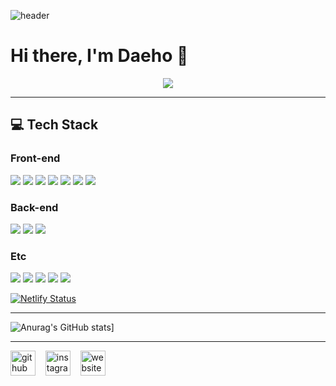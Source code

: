 ![header](https://capsule-render.vercel.app/api?type=wave&color=gradient&height=250&text=Hi&nbsp;there&nbsp;👋&fontSize=90&fontAlignY=35)
# Hi there, I'm Daeho 👋 
  

<div align=center> 
  
  ![](https://komarev.com/ghpvc/?username=ingdaeho&color=green&label=PROFILE+VIEWS)
  
</div>

---

## :computer: Tech Stack
### Front-end 
<img src="https://img.shields.io/badge/JavaScript-F7DF1E?logo=JavaScript&logoColor=black"/> <img src="https://img.shields.io/badge/React-61DAFB?logo=React&logoColor=black"/> <img src="https://img.shields.io/badge/Redux-764ABC?logo=Redux&logoColor=white"/> <img src="https://img.shields.io/badge/styled&#8211;components-DB7093?logo=styled-components&logoColor=white"/> <img src="https://img.shields.io/badge/Sass-CC6699?logo=Sass&logoColor=white"/> <img src="https://img.shields.io/badge/HTML5-E34F26?logo=HTML5&logoColor=white"/> <img src="https://img.shields.io/badge/CSS-1572B6?logo=CSS3&logoColor=white"/>

### Back-end
<img src="https://img.shields.io/badge/Node.js-339933?logo=Node.js&logoColor=white"/> <img src="https://img.shields.io/badge/Express-000000?logo=Express&logoColor=white"/> <img src="https://img.shields.io/badge/MySQL-4479A1?logo=MySQL&logoColor=white"/>

### Etc
<img src="https://img.shields.io/badge/Git-F05032?logo=Git&logoColor=white"/> <img src="https://img.shields.io/badge/GitHub-181717?logo=GitHub&logoColor=white"/> <img src="https://img.shields.io/badge/Notion-000000?logo=Notion&logoColor=white"/>
 <img src="https://img.shields.io/badge/Slack-4A154B?logo=Slack&logoColor=white"/> <img src="https://img.shields.io/badge/Trello-0079BF?logo=Trello&logoColor=white"/> 
 
 [![Netlify Status](https://api.netlify.com/api/v1/badges/37b85e11-99bf-4f0d-ad2a-9d2eeb9baa2b/deploy-status)](https://app.netlify.com/sites/ingdaeho/deploys)



---

![Anurag's GitHub stats](https://github-readme-stats.vercel.app/api?username=ingdaeho&theme=merko&show_icons=true)]


---
[<img src='https://cdn.jsdelivr.net/npm/simple-icons@3.0.1/icons/github.svg' alt='github' height='40'>](https://github.com/ingdaeho) &nbsp;&nbsp; [<img src='https://cdn.jsdelivr.net/npm/simple-icons@3.0.1/icons/instagram.svg' alt='instagram' height='40'>](https://www.instagram.com/https://www.instagram.com/daehoieem//) &nbsp;&nbsp; [<img src='https://cdn.jsdelivr.net/npm/simple-icons@3.0.1/icons/icloud.svg' alt='website' height='40'>](https://velog.io/@ingdaeho)  
